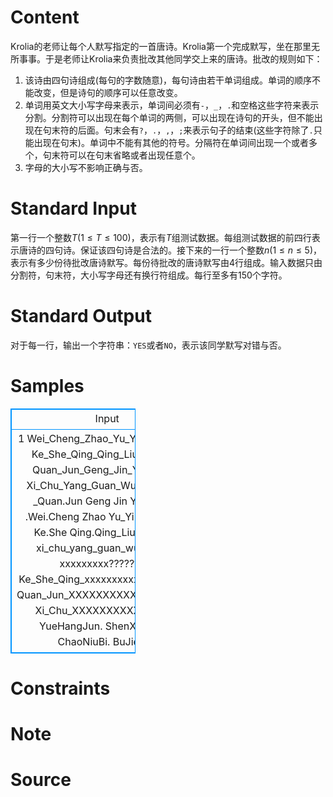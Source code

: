 
# Content

Krolia的老师让每个人默写指定的一首唐诗。Krolia第一个完成默写，坐在那里无所事事。于是老师让Krolia来负责批改其他同学交上来的唐诗。批改的规则如下：
1. 该诗由四句诗组成(每句的字数随意)，每句诗由若干单词组成。单词的顺序不能改变，但是诗句的顺序可以任意改变。
2. 单词用英文大小写字母来表示，单词间必须有`-`，`_`，`.`和空格这些字符来表示分割。分割符可以出现在每个单词的两侧，可以出现在诗句的开头，但不能出现在句末符的后面。句末会有`?`，`.`，`,`，`;`来表示句子的结束(这些字符除了`.`只能出现在句末)。单词中不能有其他的符号。分隔符在单词间出现一个或者多个，句末符可以在句末省略或者出现任意个。
3. 字母的大小写不影响正确与否。

# Standard Input

第一行一个整数$T$($1\leq T\leq 100$)，表示有$T$组测试数据。每组测试数据的前四行表示唐诗的四句诗。保证该四句诗是合法的。接下来的一行一个整数$n$($1\leq n\leq 5$)，表示有多少份待批改唐诗默写。每份待批改的唐诗默写由$4$行组成。输入数据只由分割符，句末符，大小写字母还有换行符组成。每行至多有$150$个字符。

# Standard Output

对于每一行，输出一个字符串：`YES`或者`NO`，表示该同学默写对错与否。

# Samples

<style>
        table,table tr th, table tr td { border:1px solid #0094ff; }
        table { width: 200px; min-height: 25px; line-height: 25px; text-align: center; border-collapse: collapse;}   
    </style>
<table>
	<tr>
		<td>Input</td>
		<td>Output</td>
	</tr>
<tr><td>1
Wei_Cheng_Zhao_Yu_Yi_Qing_Chen,
Ke_She_Qing_Qing_Liu_She_Xin.
Quan_Jun_Geng_Jin_Yi_Bei_Jiu,
Xi_Chu_Yang_Guan_Wu_Gu_Ren.
3
_Quan.Jun Geng Jin Yi Bei-Jiu_
.Wei.Cheng Zhao Yu_Yi Qing.Chen.
Ke.She Qing.Qing_Liu She-Xin.
xi_chu_yang_guan_wu_gu_ren.
xxxxxxxxx?????????
Ke_She_Qing_xxxxxxxxxxx??????????
Quan_Jun_XXXXXXXXXXXXXXX..........
Xi_Chu_XXXXXXXXXXX,,,,,,,,,,,,
YueHangJun.
ShenXiongGui.
ChaoNiuBi.
BuJieShi.</td><td>YES
NO
NO</td></tr></table>


# Constraints



# Note



# Source


